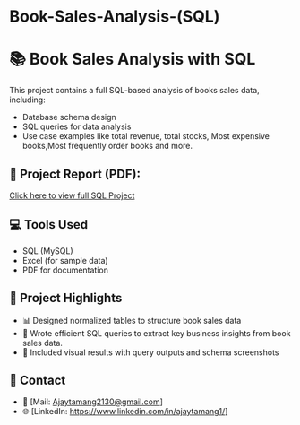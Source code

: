 # Book-Sales-Analysis-(SQL)
# 📚 Book Sales Analysis with SQL
This project contains a full SQL-based analysis of books sales data, including:
- Database schema design  
- SQL queries for data analysis  
- Use case examples like total revenue, total stocks, Most expensive books,Most frequently order books and more.
  
## 📄 Project Report (PDF):  
<a href="https://github.com/Tamang-Ajay/Book-Sales-Analysis-SQL-Project/blob/main/Book%20Sales%20SQL%20Project_compressed.pdf">Click here to view full SQL Project</a>

## 💻 Tools Used
- SQL (MySQL)
- Excel (for sample data)
- PDF for documentation

## 📌 Project Highlights
- 📊 Designed normalized tables to structure book sales data
- 🧠 Wrote efficient SQL queries to extract key business insights from book sales data.
- 📸 Included visual results with query outputs and schema screenshots

## 🔗 Contact
- 📧 [Mail: Ajaytamang2130@gmail.com]  
- 🌐 [LinkedIn: https://www.linkedin.com/in/ajaytamang1/]
